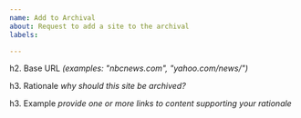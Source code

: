 ```yaml
---
name: Add to Archival
about: Request to add a site to the archival
labels: 

---
```


h2. Base URL
*(examples: "nbcnews.com", "yahoo.com/news/")*

h3. Rationale
*why should this site be archived?*

h3. Example
*provide one or more links to content supporting your rationale*
